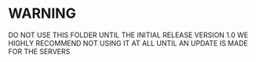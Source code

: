 # WARNING

DO NOT USE THIS FOLDER UNTIL THE INITIAL RELEASE VERSION 1.0
WE HIGHLY RECOMMEND NOT USING IT AT ALL UNTIL AN UPDATE IS MADE FOR THE SERVERS